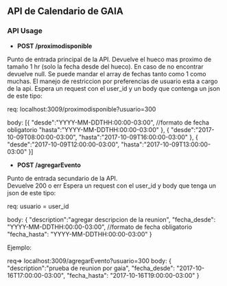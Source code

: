 ## API de Calendario de GAIA

### API Usage

* **POST /proximodisponible**

Punto de entrada principal de la API.
Devuelve el hueco mas proximo de tamaño 1 hr (solo la fecha desde del hueco).
En caso de no encontrar devuelve null.
Se puede mandar el array de fechas tanto como 1 como muchas.
El manejo de restriccion por preferencias de usuario esta a cargo de la api.
Espera un request con el user_id y un body que contenga un json de este tipo:

req: localhost:3009/proximodisponible?usuario=300

body:
[{
	"desde":"YYYY-MM-DDTHH:00:00-03:00", //formato de fecha obligatorio
	"hasta":"YYYY-MM-DDTHH:00:00-03:00"
},
{
	"desde":"2017-10-09T08:00:00-03:00",
	"hasta":"2017-10-09T16:00:00-03:00"
},
{
	"desde":"2017-10-09T12:00:00-03:00",
	"hasta":"2017-10-09T13:00:00-03:00"
}]

* **POST /agregarEvento**

Punto de entrada secundario de la API.   
Devuelve 200 o err
Espera un request con el user_id y body que tenga un json de este tipo:

req: usuario = user_id

body:
{
	"description":"agregar descripcion de la reunion",
"fecha_desde": "YYYY-MM-DDTHH:00:00-03:00", //formato de fecha obligatorio
"fecha_hasta": "YYYY-MM-DDTHH:00:00-03:00"
}

Ejemplo:  

req=> localhost:3009/agregarEvento?usuario=300
body:
{
  "description":"prueba de reunion por gaia",
  "fecha_desde": "2017-10-16T17:00:00-03:00",
  "fecha_hasta": "2017-10-16T19:00:00-03:00"
}
